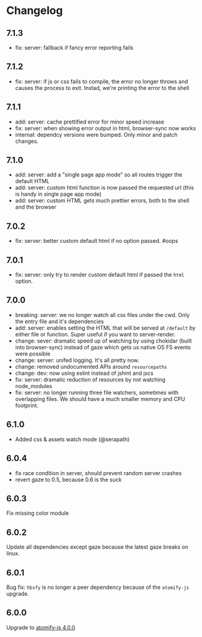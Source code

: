 # Changelog

## 7.1.3
* fix: server: fallback if fancy error reporting fails

## 7.1.2
* fix: server: if js or css fails to compile, the error no longer throws and causes the process to exit. Instad, we're printing the error to the shell

## 7.1.1
* add: server: cache prettified error for minor speed increase
* fix: server: when showing error output in html, browser-sync now works
* internal: dependcy versions were bumped. Only minor and patch changes.

## 7.1.0
* add: server: add a "single page app mode" so all routes trigger the default HTML
* add: server: custom html function is now passed the requested url (this is handy in single page app mode)
* add: server: custom HTML gets much prettier errors, both to the shell and the browser

## 7.0.2
* fix: server: better custom default html if no option passed. #oops

## 7.0.1
* fix: server: only try to render custom default html if passed the `html` option.

## 7.0.0
* breaking: server: we no longer watch all css files under the cwd. Only the entry file and it's dependencies
* add: server: enables setting the HTML that will be served at `/default` by either file or function. Super useful if you want to server-render.
* change: sever: dramatic speed up of watching by using chokidar (built into browser-sync) instead of gaze which gets us native OS FS events were possible
* change: server: unifed logging. It's all pretty now.
* change: removed undocumented APIs around `resourcepaths`
* change: dev: now using eslint instead of jshint and jscs
* fix: server: dramatic reduction of resources by not watching node_modules
* fix: server: no longer running three file watchers, sometimes with overlapping files. We should have a much smaller memory and CPU footprint.

## 6.1.0
* Added css & assets watch mode (@serapath)

## 6.0.4
* fix race condition in server, should prevent random server crashes
* revert gaze to 0.5, because 0.6 is the suck

## 6.0.3
Fix missing color module

## 6.0.2
Update all dependencies except gaze because the latest gaze breaks on linux.

## 6.0.1
Bug fix: `hbsfy` is no longer a peer dependency because of the `atomify-js` upgrade.

## 6.0.0
Upgrade to [atomify-js 4.0.0](https://github.com/atomify/atomify-js/blob/master/CHANGELOG.md#400)

